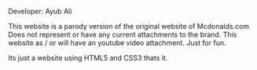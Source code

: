 Developer: Ayub Ali

This website is a parody version of the original website of Mcdonalds.com
Does not represent or have any current attachments to the brand.
This website as / or will have an youtube video attachment.
Just for fun.

Its just a website using HTML5 and CSS3 thats it.